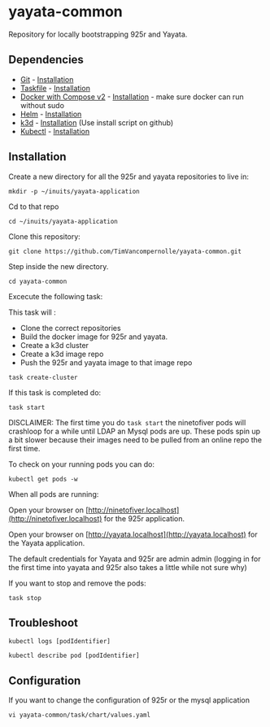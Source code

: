 # yayata-common

Repository for locally bootstrapping 925r and Yayata.

## Dependencies

- [Git](https://git-scm.com/) - [Installation](https://git-scm.com/download/linux)
- [Taskfile](https://taskfile.dev/) - [Installation](https://taskfile.dev/installation/#install-script)
- [Docker with Compose v2](https://docs.docker.com/compose/) - [Installation](https://docs.docker.com/compose/install/linux/) - make sure docker can run without sudo 
- [Helm](https://helm.sh/) - [Installation](https://helm.sh/docs/intro/install/)
- [k3d](https://k3d.io/v5.7.4/) - [Installation](https://github.com/k3d-io/k3d) (Use install script on github)
- [Kubectl](https://kubernetes.io/docs/reference/kubectl/) - [Installation](https://kubernetes.io/docs/tasks/tools/install-kubectl-linux/)

## Installation

Create a new directory for all the 925r and yayata repositories to live in:

```
mkdir -p ~/inuits/yayata-application
```

Cd to that repo

```
cd ~/inuits/yayata-application
```

Clone this repository:

```
git clone https://github.com/TimVancompernolle/yayata-common.git
```

Step inside the new directory.

```
cd yayata-common
```

Excecute the following task: 

This task will :
- Clone the correct repositories 
- Build the docker image for 925r and yayata. 
- Create a k3d cluster 
- Create a k3d image repo
- Push the 925r and yayata image to that image repo
```
task create-cluster
```

If this task is completed do: 
```
task start
```
DISCLAIMER: The first time you do ``` task start ``` the ninetofiver pods will crashloop for a while until LDAP an Mysql pods are up. These pods spin up a bit slower because their images need to be pulled from an online repo the first time.

To check on your running pods you can do:
```
kubectl get pods -w
```
 When all pods are running: 
 
Open your browser on [http://ninetofiver.localhost](http://ninetofiver.localhost) for the 925r application.

Open your browser on [http://yayata.localhost](http://yayata.localhost) for the Yayata application.

The default credentials for Yayata and 925r are admin admin (logging in for the first time into yayata and 925r also takes a little while not sure why)

If you want to stop and remove the pods: 

```
task stop
```
## Troubleshoot

```
kubectl logs [podIdentifier]
```

```
kubectl describe pod [podIdentifier]
```

## Configuration

If you want to change the configuration of 925r or the mysql application

```
vi yayata-common/task/chart/values.yaml
```